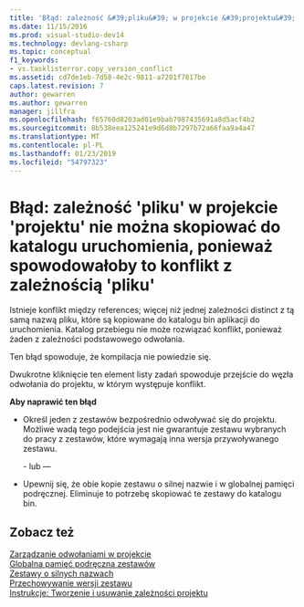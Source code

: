 ```yaml
---
title: 'Błąd: zależność &#39;pliku&#39; w projekcie &#39;projektu&#39; nie można skopiować do katalogu uruchomienia, ponieważ spowodowałoby to konflikt z zależnością &#39;pliku&#39; | Dokumentacja firmy Microsoft'
ms.date: 11/15/2016
ms.prod: visual-studio-dev14
ms.technology: devlang-csharp
ms.topic: conceptual
f1_keywords:
- vs.tasklisterror.copy_version_conflict
ms.assetid: cd7de1eb-7d58-4e2c-9811-a7201f7817be
caps.latest.revision: 7
author: gewarren
ms.author: gewarren
manager: jillfra
ms.openlocfilehash: f65760d8203ad01e9bab7987435691a8d5acf4b2
ms.sourcegitcommit: 8b538eea125241e9d6d8b7297b72a66faa9a4a47
ms.translationtype: MT
ms.contentlocale: pl-PL
ms.lasthandoff: 01/23/2019
ms.locfileid: "54797323"
---
```

# <a name="error-the-dependency-39file39-in-project-39project39-cannot-be-copied-to-the-run-directory-because-it-would-conflict-with-dependency-39file39"></a>Błąd: zależność &#39;pliku&#39; w projekcie &#39;projektu&#39; nie można skopiować do katalogu uruchomienia, ponieważ spowodowałoby to konflikt z zależnością &#39;pliku&#39;
Istnieje konflikt między references; więcej niż jednej zależności distinct z tą samą nazwą pliku, które są kopiowane do katalogu bin aplikacji do uruchomienia. Katalog przebiegu nie może rozwiązać konflikt, ponieważ żaden z zależności podstawowego odwołania.  
  
 Ten błąd spowoduje, że kompilacja nie powiedzie się.  
  
 Dwukrotne kliknięcie ten element listy zadań spowoduje przejście do węzła odwołania do projektu, w którym występuje konflikt.  
  
 **Aby naprawić ten błąd**  
  
-   Określ jeden z zestawów bezpośrednio odwoływać się do projektu. Możliwe wadą tego podejścia jest nie gwarantuje zestawu wybranych do pracy z zestawów, które wymagają inna wersja przywoływanego zestawu.  
  
     \- lub —  
  
-   Upewnij się, że obie kopie zestawu o silnej nazwie i w globalnej pamięci podręcznej. Eliminuje to potrzebę skopiować te zestawy do katalogu bin.  
  
## <a name="see-also"></a>Zobacz też  
 [Zarządzanie odwołaniami w projekcie](../ide/managing-references-in-a-project.md)   
 [Globalna pamięć podręczna zestawów](http://msdn.microsoft.com/library/cf5eacd0-d3ec-4879-b6da-5fd5e4372202)   
 [Zestawy o silnych nazwach](http://msdn.microsoft.com/library/d4a80263-f3e0-4d81-9b61-f0cbeae3797b)   
 [Przechowywanie wersji zestawu](http://msdn.microsoft.com/library/775ad4fb-914f-453c-98ef-ce1089b6f903)   
 [Instrukcje: Tworzenie i usuwanie zależności projektu](../ide/how-to-create-and-remove-project-dependencies.md)